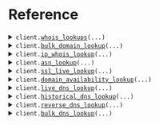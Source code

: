 # Reference
<details><summary><code>client.<a href="src/whoisfreaks/client.py">whois_lookups</a>(...)</code></summary>
<dl>
<dd>

#### 📝 Description

<dl>
<dd>

<dl>
<dd>

Fetch live and historical WHOIS data for any domain, and perform reverse lookups to find domains associated with a specific registrant, company, email, or keyword. Instantly retrieve current registration details, explore past WHOIS records, or discover all domains linked to a specific registrant, company, email, or keyword.
</dd>
</dl>
</dd>
</dl>

#### 🔌 Usage

<dl>
<dd>

<dl>
<dd>

```python
from whoisfreaks import WhoisfreaksApi
client = WhoisfreaksApi()
client.whois_lookups(whois='whois', api_key='apiKey', )

```
</dd>
</dl>
</dd>
</dl>

#### ⚙️ Parameters

<dl>
<dd>

<dl>
<dd>

**whois:** `str` — The type of WHOIS lookup (live)
    
</dd>
</dl>

<dl>
<dd>

**api_key:** `str` — Your API key
    
</dd>
</dl>

<dl>
<dd>

**domain_name:** `typing.Optional[str]` — The domain name for Live and Historical WHOIS lookup
    
</dd>
</dl>

<dl>
<dd>

**keyword:** `typing.Optional[str]` — Keyword to search for in registrant information (optional)
    
</dd>
</dl>

<dl>
<dd>

**email:** `typing.Optional[str]` — Email to search for (optional)
    
</dd>
</dl>

<dl>
<dd>

**owner:** `typing.Optional[str]` — Owner to search for (optional)
    
</dd>
</dl>

<dl>
<dd>

**company:** `typing.Optional[str]` — Company to search for (optional)
    
</dd>
</dl>

<dl>
<dd>

**mode:** `typing.Optional[str]` — Mode of search (optional)
    
</dd>
</dl>

<dl>
<dd>

**exact:** `typing.Optional[str]` — Exact match flag (optional)
    
</dd>
</dl>

<dl>
<dd>

**includes:** `typing.Optional[str]` — Include specific details (optional)
    
</dd>
</dl>

<dl>
<dd>

**page:** `typing.Optional[str]` — The page number of the reverse records (optional)
    
</dd>
</dl>

<dl>
<dd>

**format:** `typing.Optional[str]` — Two formats are available JSON, XML. If you don't specify the 'format' parameter, the default format will be JSON.
    
</dd>
</dl>

<dl>
<dd>

**request_options:** `typing.Optional[RequestOptions]` — Request-specific configuration.
    
</dd>
</dl>
</dd>
</dl>


</dd>
</dl>
</details>

<details><summary><code>client.<a href="src/whoisfreaks/client.py">bulk_domain_lookup</a>(...)</code></summary>
<dl>
<dd>

#### 📝 Description

<dl>
<dd>

<dl>
<dd>

Fetch Live WHOIS information for a list of domains in bulk
</dd>
</dl>
</dd>
</dl>

#### 🔌 Usage

<dl>
<dd>

<dl>
<dd>

```python
from whoisfreaks import WhoisfreaksApi
client = WhoisfreaksApi()
client.bulk_domain_lookup(api_key='apiKey', )

```
</dd>
</dl>
</dd>
</dl>

#### ⚙️ Parameters

<dl>
<dd>

<dl>
<dd>

**api_key:** `str` — Your API key
    
</dd>
</dl>

<dl>
<dd>

**format:** `typing.Optional[str]` — Two formats are available JSON, XML. If you don't specify the 'format' parameter, the default format will be JSON.
    
</dd>
</dl>

<dl>
<dd>

**domain_names:** `typing.Optional[typing.Sequence[str]]` — List of domain names to lookup
    
</dd>
</dl>

<dl>
<dd>

**request_options:** `typing.Optional[RequestOptions]` — Request-specific configuration.
    
</dd>
</dl>
</dd>
</dl>


</dd>
</dl>
</details>

<details><summary><code>client.<a href="src/whoisfreaks/client.py">ip_whois_lookup</a>(...)</code></summary>
<dl>
<dd>

#### 📝 Description

<dl>
<dd>

<dl>
<dd>

Retrieve real-time information for an IPv4 or IPv6 address
</dd>
</dl>
</dd>
</dl>

#### 🔌 Usage

<dl>
<dd>

<dl>
<dd>

```python
from whoisfreaks import WhoisfreaksApi
client = WhoisfreaksApi()
client.ip_whois_lookup(api_key='apiKey', ip='ip', )

```
</dd>
</dl>
</dd>
</dl>

#### ⚙️ Parameters

<dl>
<dd>

<dl>
<dd>

**api_key:** `str` — Your API key
    
</dd>
</dl>

<dl>
<dd>

**ip:** `str` — The IPv4 or IPv6 for lookup
    
</dd>
</dl>

<dl>
<dd>

**format:** `typing.Optional[str]` — Two formats are available JSON, XML. If you don't specify the 'format' parameter, the default format will be JSON.
    
</dd>
</dl>

<dl>
<dd>

**request_options:** `typing.Optional[RequestOptions]` — Request-specific configuration.
    
</dd>
</dl>
</dd>
</dl>


</dd>
</dl>
</details>

<details><summary><code>client.<a href="src/whoisfreaks/client.py">asn_lookup</a>(...)</code></summary>
<dl>
<dd>

#### 📝 Description

<dl>
<dd>

<dl>
<dd>

Retrieve real-time information for an Autonomous System Number
</dd>
</dl>
</dd>
</dl>

#### 🔌 Usage

<dl>
<dd>

<dl>
<dd>

```python
from whoisfreaks import WhoisfreaksApi
client = WhoisfreaksApi()
client.asn_lookup(api_key='apiKey', asn='asn', )

```
</dd>
</dl>
</dd>
</dl>

#### ⚙️ Parameters

<dl>
<dd>

<dl>
<dd>

**api_key:** `str` — Your API key
    
</dd>
</dl>

<dl>
<dd>

**asn:** `str` — The ASN number for which information is being requested (e.g., "1" or "AS1").
    
</dd>
</dl>

<dl>
<dd>

**format:** `typing.Optional[str]` — Two formats are available JSON, XML. If you don't specify the 'format' parameter, the default format will be JSON.
    
</dd>
</dl>

<dl>
<dd>

**request_options:** `typing.Optional[RequestOptions]` — Request-specific configuration.
    
</dd>
</dl>
</dd>
</dl>


</dd>
</dl>
</details>

<details><summary><code>client.<a href="src/whoisfreaks/client.py">ssl_live_lookup</a>(...)</code></summary>
<dl>
<dd>

#### 📝 Description

<dl>
<dd>

<dl>
<dd>

Retrieve live SSL information for a specific domain.
</dd>
</dl>
</dd>
</dl>

#### 🔌 Usage

<dl>
<dd>

<dl>
<dd>

```python
from whoisfreaks import WhoisfreaksApi
client = WhoisfreaksApi()
client.ssl_live_lookup(api_key='apiKey', domain_name='domainName', )

```
</dd>
</dl>
</dd>
</dl>

#### ⚙️ Parameters

<dl>
<dd>

<dl>
<dd>

**api_key:** `str` — Your API key
    
</dd>
</dl>

<dl>
<dd>

**domain_name:** `str` — The domain name for which live SSL information is requested (e.g., "example.com").
    
</dd>
</dl>

<dl>
<dd>

**chain:** `typing.Optional[bool]` — A boolean flag indicating whether to include SSL certificate chain information.
    
</dd>
</dl>

<dl>
<dd>

**ssl_raw:** `typing.Optional[bool]` — A boolean flag indicating whether to include raw SSL certificate information.
    
</dd>
</dl>

<dl>
<dd>

**format:** `typing.Optional[str]` — Two formats are available JSON, XML. If you don't specify the 'format' parameter, the default format will be JSON.
    
</dd>
</dl>

<dl>
<dd>

**request_options:** `typing.Optional[RequestOptions]` — Request-specific configuration.
    
</dd>
</dl>
</dd>
</dl>


</dd>
</dl>
</details>

<details><summary><code>client.<a href="src/whoisfreaks/client.py">domain_availability_lookup</a>(...)</code></summary>
<dl>
<dd>

#### 📝 Description

<dl>
<dd>

<dl>
<dd>

Check availability of a Domain Name.
</dd>
</dl>
</dd>
</dl>

#### 🔌 Usage

<dl>
<dd>

<dl>
<dd>

```python
from whoisfreaks import WhoisfreaksApi
client = WhoisfreaksApi()
client.domain_availability_lookup(api_key='apiKey', domain='whoisfreaks.com', )

```
</dd>
</dl>
</dd>
</dl>

#### ⚙️ Parameters

<dl>
<dd>

<dl>
<dd>

**api_key:** `str` — Your API key
    
</dd>
</dl>

<dl>
<dd>

**domain:** `str` — The domain name for which availability is being checked.
    
</dd>
</dl>

<dl>
<dd>

**sug:** `typing.Optional[bool]` — A boolean flag indicating whether suggested domains are included.
    
</dd>
</dl>

<dl>
<dd>

**count:** `typing.Optional[int]` — The number of suggested domains to return.
    
</dd>
</dl>

<dl>
<dd>

**format:** `typing.Optional[str]` — Format of the response (optional). Default is JSON.
    
</dd>
</dl>

<dl>
<dd>

**source:** `typing.Optional[str]` — Source information for the domain availability check (optional).
    
</dd>
</dl>

<dl>
<dd>

**request_options:** `typing.Optional[RequestOptions]` — Request-specific configuration.
    
</dd>
</dl>
</dd>
</dl>


</dd>
</dl>
</details>

<details><summary><code>client.<a href="src/whoisfreaks/client.py">live_dns_lookup</a>(...)</code></summary>
<dl>
<dd>

#### 📝 Description

<dl>
<dd>

<dl>
<dd>

Retrieve live DNS information for a specific domain or IP address.
</dd>
</dl>
</dd>
</dl>

#### 🔌 Usage

<dl>
<dd>

<dl>
<dd>

```python
from whoisfreaks import WhoisfreaksApi
client = WhoisfreaksApi()
client.live_dns_lookup(api_key='apiKey', type='type', )

```
</dd>
</dl>
</dd>
</dl>

#### ⚙️ Parameters

<dl>
<dd>

<dl>
<dd>

**api_key:** `str` — Your API key
    
</dd>
</dl>

<dl>
<dd>

**type:** `str` — The DNS record type (e.g., A, MX, NS).
    
</dd>
</dl>

<dl>
<dd>

**domain_name:** `typing.Optional[str]` — The domain name for which live DNS information is requested (e.g., "example.com").
    
</dd>
</dl>

<dl>
<dd>

**ip_address:** `typing.Optional[str]` — The IP address for which live DNS information is requested (e.g., "8.8.8.8").
    
</dd>
</dl>

<dl>
<dd>

**format:** `typing.Optional[str]` — The output format (JSON or XML).
    
</dd>
</dl>

<dl>
<dd>

**request_options:** `typing.Optional[RequestOptions]` — Request-specific configuration.
    
</dd>
</dl>
</dd>
</dl>


</dd>
</dl>
</details>

<details><summary><code>client.<a href="src/whoisfreaks/client.py">historical_dns_lookup</a>(...)</code></summary>
<dl>
<dd>

#### 📝 Description

<dl>
<dd>

<dl>
<dd>

Retrieve historical DNS information for a specific domain.
</dd>
</dl>
</dd>
</dl>

#### 🔌 Usage

<dl>
<dd>

<dl>
<dd>

```python
from whoisfreaks import WhoisfreaksApi
client = WhoisfreaksApi()
client.historical_dns_lookup(api_key='apiKey', domain_name='domainName', type='type', )

```
</dd>
</dl>
</dd>
</dl>

#### ⚙️ Parameters

<dl>
<dd>

<dl>
<dd>

**api_key:** `str` — Your API key
    
</dd>
</dl>

<dl>
<dd>

**domain_name:** `str` — The domain name for which historical DNS information is requested (e.g., "example.com").
    
</dd>
</dl>

<dl>
<dd>

**type:** `str` — The DNS record type (e.g., A, MX, NS).
    
</dd>
</dl>

<dl>
<dd>

**page:** `typing.Optional[int]` — The page number for paginated results.
    
</dd>
</dl>

<dl>
<dd>

**format:** `typing.Optional[str]` — The output format (JSON or XML).
    
</dd>
</dl>

<dl>
<dd>

**request_options:** `typing.Optional[RequestOptions]` — Request-specific configuration.
    
</dd>
</dl>
</dd>
</dl>


</dd>
</dl>
</details>

<details><summary><code>client.<a href="src/whoisfreaks/client.py">reverse_dns_lookup</a>(...)</code></summary>
<dl>
<dd>

#### 📝 Description

<dl>
<dd>

<dl>
<dd>

Retrieve reverse DNS information for a given DNS record.
</dd>
</dl>
</dd>
</dl>

#### 🔌 Usage

<dl>
<dd>

<dl>
<dd>

```python
from whoisfreaks import WhoisfreaksApi
client = WhoisfreaksApi()
client.reverse_dns_lookup(api_key='apiKey', value='value', type='type', )

```
</dd>
</dl>
</dd>
</dl>

#### ⚙️ Parameters

<dl>
<dd>

<dl>
<dd>

**api_key:** `str` — Your API key
    
</dd>
</dl>

<dl>
<dd>

**value:** `str` — The IP address for which reverse DNS information is requested (e.g., "8.8.8.8").
    
</dd>
</dl>

<dl>
<dd>

**type:** `str` — The type of DNS record to search for (e.g., "A", "MX").
    
</dd>
</dl>

<dl>
<dd>

**page:** `typing.Optional[int]` — Page number for pagination (optional).
    
</dd>
</dl>

<dl>
<dd>

**format:** `typing.Optional[str]` — The output format (JSON or XML).
    
</dd>
</dl>

<dl>
<dd>

**request_options:** `typing.Optional[RequestOptions]` — Request-specific configuration.
    
</dd>
</dl>
</dd>
</dl>


</dd>
</dl>
</details>

<details><summary><code>client.<a href="src/whoisfreaks/client.py">bulk_dns_lookup</a>(...)</code></summary>
<dl>
<dd>

#### 📝 Description

<dl>
<dd>

<dl>
<dd>

Retrieve DNS information for multiple domains or IP addresses in bulk.
</dd>
</dl>
</dd>
</dl>

#### 🔌 Usage

<dl>
<dd>

<dl>
<dd>

```python
from whoisfreaks import WhoisfreaksApi
client = WhoisfreaksApi()
client.bulk_dns_lookup(api_key='apiKey', type='type', )

```
</dd>
</dl>
</dd>
</dl>

#### ⚙️ Parameters

<dl>
<dd>

<dl>
<dd>

**api_key:** `str` — Your API key
    
</dd>
</dl>

<dl>
<dd>

**type:** `str` — The DNS record type to filter by (e.g., "A", "MX", "all").
    
</dd>
</dl>

<dl>
<dd>

**format:** `typing.Optional[str]` — The output format (JSON or XML).
    
</dd>
</dl>

<dl>
<dd>

**domain_names:** `typing.Optional[typing.Sequence[str]]` — List of domain names for which DNS information is requested.
    
</dd>
</dl>

<dl>
<dd>

**ip_addresses:** `typing.Optional[typing.Sequence[str]]` — List of IP addresses for which reverse DNS information is requested.
    
</dd>
</dl>

<dl>
<dd>

**request_options:** `typing.Optional[RequestOptions]` — Request-specific configuration.
    
</dd>
</dl>
</dd>
</dl>


</dd>
</dl>
</details>

